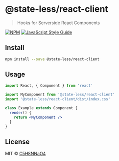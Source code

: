 # @state-less/react-client

> Hooks for Serverside React Components

[![NPM](https://img.shields.io/npm/v/@state-less/react-client.svg)](https://www.npmjs.com/package/@state-less/react-client) [![JavaScript Style Guide](https://img.shields.io/badge/code_style-standard-brightgreen.svg)](https://standardjs.com)

## Install

```bash
npm install --save @state-less/react-client
```

## Usage

```jsx
import React, { Component } from 'react'

import MyComponent from '@state-less/react-client'
import '@state-less/react-client/dist/index.css'

class Example extends Component {
  render() {
    return <MyComponent />
  }
}
```

## License

MIT © [C5H8NNaO4](https://github.com/C5H8NNaO4)
